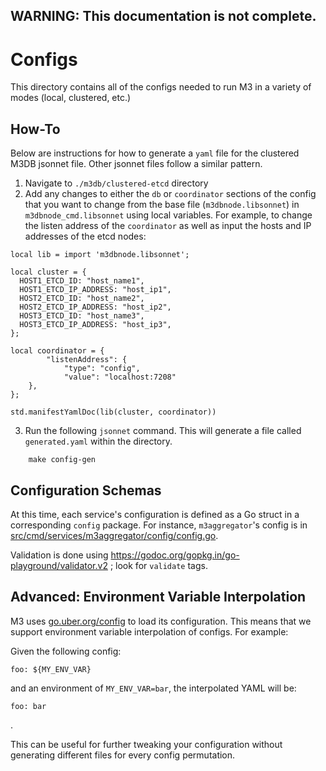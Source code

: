 ## WARNING: This documentation is not complete. 

# Configs

This directory contains all of the configs needed to run M3 in a variety of modes (local, clustered, etc.)

## How-To

Below are instructions for how to generate a `yaml` file for the clustered M3DB jsonnet file. Other jsonnet files follow a similar pattern.

1. Navigate to `./m3db/clustered-etcd` directory
2. Add any changes to either the `db` or `coordinator` sections of the config that you want to change from the base file (`m3dbnode.libsonnet`) in `m3dbnode_cmd.libsonnet` using local variables. For example, to change the listen address of the `coordinator` as well as input the hosts and IP addresses of the etcd nodes:

```
local lib = import 'm3dbnode.libsonnet';

local cluster = {
  HOST1_ETCD_ID: "host_name1",
  HOST1_ETCD_IP_ADDRESS: "host_ip1",
  HOST2_ETCD_ID: "host_name2",
  HOST2_ETCD_IP_ADDRESS: "host_ip2",
  HOST3_ETCD_ID: "host_name3",
  HOST3_ETCD_IP_ADDRESS: "host_ip3",
};

local coordinator = {
        "listenAddress": {
            "type": "config",
            "value": "localhost:7208"
    },
};

std.manifestYamlDoc(lib(cluster, coordinator))
```

3. Run the following `jsonnet` command. This will generate a file called `generated.yaml` within the directory.
```
	make config-gen
```

## Configuration Schemas

At this time, each service's configuration is defined as a Go struct in a 
corresponding `config` package. For instance, `m3aggregator`'s config is 
in [src/cmd/services/m3aggregator/config/config.go](https://github.com/m3db/m3/blob/master/src/cmd/services/m3aggregator/config/config.go).

Validation is done using https://godoc.org/gopkg.in/go-playground/validator.v2 ;
look for `validate` tags.

## Advanced: Environment Variable Interpolation
M3 uses [go.uber.org/config](https://godoc.org/go.uber.org/config) to load 
its configuration. This means that we support environment variable interpolation
of configs. For example:

Given the following config: 

```
foo: ${MY_ENV_VAR}
```

and an environment of `MY_ENV_VAR=bar`, the interpolated YAML will be:

```
foo: bar
```
.

This can be useful for further tweaking your configuration without generating
different files for every config permutation.